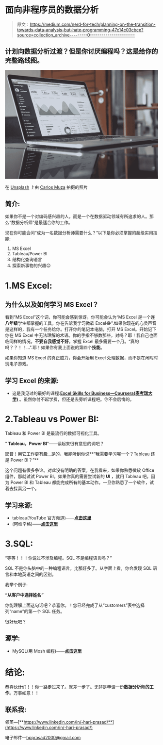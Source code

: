 # 面向非程序员的数据分析

> 原文：<https://medium.com/nerd-for-tech/planning-on-the-transition-towards-data-analysis-but-hate-programming-47c14c03cbce?source=collection_archive---------0----------------------->

## 计划向数据分析过渡？但是你讨厌编程吗？这是给你的完整路线图。

![](img/e51ad07a539ccaf27fbabd78a04f85b6.png)

在 [Unsplash](https://unsplash.com?utm_source=medium&utm_medium=referral) 上由 [Carlos Muza](https://unsplash.com/@kmuza?utm_source=medium&utm_medium=referral) 拍摄的照片

## 简介:

如果你不是一个对编码感兴趣的人，而是一个在数据驱动领域有所追求的人。那么“数据分析师”是最适合你的工作。

现在你可能会问“成为一名数据分析师需要什么？”以下是你必须掌握的超级实用技能:

1.  MS Excel
2.  Tableau/Power BI
3.  结构化查询语言
4.  探索新事物的兴趣😉

# 1.MS Excel:

## 为什么以及如何学习 MS Excel？

看到“MS Excel”这个词，你可能会感到惊讶。你可能会认为“MS Excel 是一个连**八年级**学生都掌握的工具。你在告诉我学习微软 Excel😂".如果你现在的心灵声音是这样的，我有一个任务给你。打开你的笔记本电脑，打开 MS Excel。开始记下你在 MS Excel 中无法理解的术语。你的手指不够数那些，对吗？耶！我自己也面临同样的情况。**不要自我感觉不好**。掌握 Excel 最多需要一个月。“真的吗？？！！…".耶！如果你有我上面说的第四个**技能**。

如果你知道 MS Excel 的真正威力，你会开始用 Excel 处理数据，而不是在闲暇时玩电子游戏。

## 学习 Excel 的来源:

*   这是我见过的最好的课程:[**Excel Skills for Business—Coursera(麦考瑞大学)**](https://www.coursera.org/specializations/excel) 。虽然你付不起学费，但还是去旁听课程吧。你不会后悔的。

# 2.Tableau vs Power BI:

Tableau 和 Power BI 是最流行的数据可视化工具。

“ **Tableau，Power BI**”——读起来很有意思的词吧？

耶普！用它工作更有趣…是的，我能听到你说**“我需要学习哪一个？Tableau 还是 Power BI？”**

这个问题有很多争论。对此没有明确的答案。在我看来，如果你熟悉微软 Office 组件，那就试试 Power BI。如果你真的需要尝试新的 **UI** ，就用 Tableau 吧。因为 Power BI 和 Tableau 都能完成所有的基本动作。一旦你熟悉了一个软件，试着去探索另一个。

## **学习来源:**

*   tableau(YouTube 官方频道)——[**点击这里**](https://www.youtube.com/user/tableausoftware)
*   (阿维辛格)——[**点击这里**](https://www.youtube.com/channel/UCRNmSv7mAPYiC0Y40TJijAw)

# 3.SQL:

“等等！！！你说过不涉及编程。SQL 不是编程语言吗？”

SQL 不是你头脑中的一种编程语言。比那好多了。从字面上看，你会发现 SQL 语言和本地英语之间的区别。

我举个例子:

**“从客户中选择姓名”**

你能理解上面这句话吧？恭喜你。！您已经完成了从“customers”表中选择列“name”的第一个 SQL 任务。

很好玩吧？

## **源学:**

*   MySQL(用 Mosh 编程)——[**点击这里**](https://youtu.be/7S_tz1z_5bA)

# 结论:

恭喜伙计们！！你一路走过来了。就差一步了。无非是申请一份**数据分析师的工作**。万事如意！！

## **联系我:**

领英—[**https://www.linkedin.com/in/-hari-prasad/**](https://www.linkedin.com/in/-hari-prasad/)

电子邮件—hpprasad2000@gmail.com